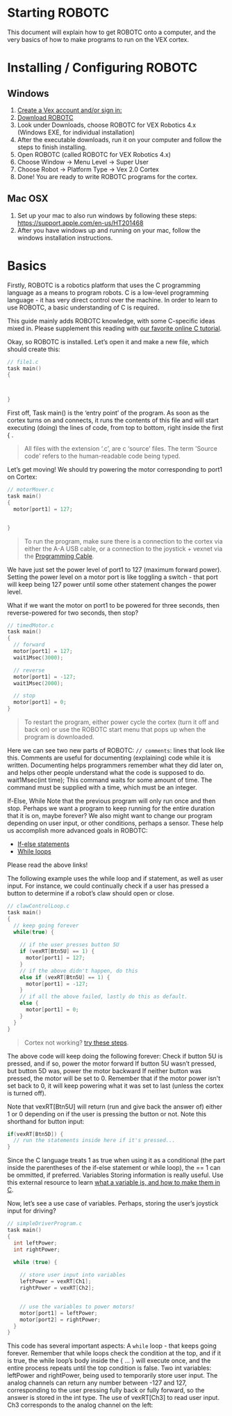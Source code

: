 # Starting ROBOTC

This document will explain how to get ROBOTC onto a computer, and the very basics of how to make programs to run on the VEX cortex.

# Installing / Configuring ROBOTC


## Windows
1. [Create a Vex account and/or sign in:](https://www.vexrobotics.com/customer/account/login/) 
2. [Download ROBOTC](https://www.vexrobotics.com/downloadable/customer/products/)
3. Look under Downloads, choose ROBOTC for VEX Robotics 4.x (Windows EXE, for individual installation)
4. After the executable downloads, run it on your computer and follow the steps to finish installing.
5. Open ROBOTC (called ROBOTC for VEX Robotics 4.x)
6. Choose  Window -> Menu Level -> Super User
7. Choose  Robot -> Platform Type -> Vex 2.0 Cortex
8. Done! You are ready to write ROBOTC  programs for the cortex.

## Mac OSX
1. Set up your mac to also run windows by following these steps: https://support.apple.com/en-us/HT201468
2. After you have windows up and running on your mac, follow the windows installation instructions.



# Basics
Firstly, ROBOTC is a robotics platform that uses the C programming language as a means to program robots. 
C is a low-level programming language - it has very direct control over the machine.
In order to learn to use ROBOTC, a basic understanding of C is required.

This guide mainly adds ROBOTC knowledge, with some C-specific ideas mixed in. Please supplement this reading with [our favorite online C tutorial](https://www.tutorialspoint.com/cprogramming/c_program_structure.htm).

Okay, so ROBOTC is installed. Let’s open it and make a new file, which should create this:

``` c
// file1.c
task main()
{



}
```

First off, Task main() is the ‘entry point’ of the program. As soon as the cortex turns on and connects, it runs the contents of this file and will start executing (doing) the lines of code, from top to bottom, right inside the first { .

> All files with the extension ‘.c’, are c ‘source’ files. The term 'Source code' refers to the human-readable code being typed.

Let’s get moving! We should try powering the motor corresponding to port1 on Cortex:

``` c
// motorMover.c
task main()
{
  motor[port1] = 127;


}
```

> To run the program, make sure there is a connection to the cortex via either the A-A USB cable, or a connection to the joystick + vexnet via the [Programming Cable](https://www.vexrobotics.com/276-2186.html).

We have just set the power level of port1 to 127 (maximum forward power). Setting the power level on a motor port is like toggling a switch - that port will keep being 127 power until some other statement changes the power level.

What if we want the motor on port1 to be powered for three seconds, then reverse-powered for two seconds, then stop?

``` c
// timedMotor.c
task main()
{
  // forward
  motor[port1] = 127;
  wait1Msec(3000);

  // reverse
  motor[port1] = -127;
  wait1Msec(2000);

  // stop
  motor[port1] = 0;
}
```

> To restart the program, either power cycle the cortex (turn it off and back on) or use the ROBOTC start menu that pops up when the program is downloaded.

Here we can see two new parts of ROBOTC: 
`// comments`: lines that look like this. Comments are useful for documenting (explaining) code while it is written. Documenting helps programmers remember what they did later on, and helps other people understand what the code is supposed to do.
wait1Msec(int time); This command waits for some amount of time. The command must be supplied with a time, which must be an integer.

If-Else, While
Note that the previous program will only run once and then stop. Perhaps we want a program to keep running for the entire duration that it is on, maybe forever? We also might want to change our program depending on user input, or other conditions, perhaps a sensor. These help us accomplish more advanced goals in ROBOTC:
- [If-else statements](https://www.tutorialspoint.com/cprogramming/if_else_statement_in_c.htm)
- [While loops](https://www.tutorialspoint.com/cprogramming/c_while_loop.htm)

Please read the above links!

The following example uses the while loop and if statement, as well as user input. For instance, we could continually check if a user has pressed a button to determine if a robot’s claw should open or close.

``` c
// clawControlLoop.c
task main()
{
  // keep going forever
  while(true) {
    
    // if the user presses button 5U
    if (vexRT[Btn5U] == 1) {
      motor[port1] = 127;
    }
    // if the above didn't happen, do this
    else if (vexRT[Btn5U] == 1) {
      motor[port1] = -127;
    }
    // if all the above failed, lastly do this as default.
    else {
      motor[port1] = 0;
    }
  }
}
```
 > Cortex not working? [try these steps](https://www.roboticseducation.org/documents/2013/06/vex-robot-troubleshooting-flowchart.pdf).

The above code will keep doing the following forever:
Check if button 5U is pressed, and if so, power the motor forward
If button 5U wasn’t pressed, but button 5D was, power the motor backward
If neither button was pressed, the motor will be set to 0.
Remember that if the motor power isn't set back to 0, it will keep powering what it was set to last (unless the cortex is turned off).

Note that vexRT[Btn5U] will return (run and give back the answer of) either 1 or 0 depending on if the user is pressing the button or not. Note this shorthand for button input:

``` c
if(vexRT[Btn5D]) {
  // run the statements inside here if it's pressed...
}
```

Since the C language treats 1 as true when using it as a conditional (the part inside the parentheses of the if-else statement or while loop), the == 1 can be ommitted, if preferred.
Variables
Storing information is really useful. Use this external resource to learn [what a variable is, and how to make them in C](https://www.tutorialspoint.com/cprogramming/c_variables.htm).

Now, let’s see a use case of variables. Perhaps, storing the user’s joystick input for driving?

``` c
// simpleDriverProgram.c
task main()
{
  int leftPower;
  int rightPower;

  while (true) {
    
    // store user input into variables
    leftPower = vexRT[Ch1];
    rightPower = vexRT[Ch2];


    // use the variables to power motors!
    motor[port1] = leftPower;
    motor[port2] = rightPower;
  }
}
```

This code has several important aspects:
A `while` loop - that keeps going forever. Remember that while loops check the condition at the top, and if it is true, the while loop’s body inside the { ... } will execute once, and the entire process repeats until the top condition is false.
Two int variables: leftPower and rightPower, being used to temporarily store user input. The analog channels can return any number between -127 and 127, corresponding to the user pressing fully back or fully forward, so the answer is stored in the int type.
The use of vexRT[Ch3] to read user input. Ch3 corresponds to the analog channel on the left:
